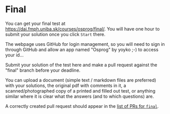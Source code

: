 Final
=====

You can get your final test at https://dai.fmph.uniba.sk/courses/osprog/final/.
You will have one hour to submit your solution once you click `Start` there.

The webpage uses GitHub for login management, so you will need to sign in
through GitHub and allow an app named "Osprog" by yoyko ;-) to access your
id...

Submit your solution of the test here and make a pull request against the
"final" branch before your deadline.

You can upload a document (simple text / markdown files are preferred) with
your solutions, the original pdf with comments in it, a scanned/photographed
copy of a printed and filled out test, or anything similar where it is clear
what the answers (and to which questions) are.

A correctly created pull request should appear in the
[list of PRs for `final`](https://github.com/pulls?utf8=%E2%9C%93&q=is%3Aopen+is%3Apr+user%3AFMFI-UK-2-AIN-118+base%3Afinal).
